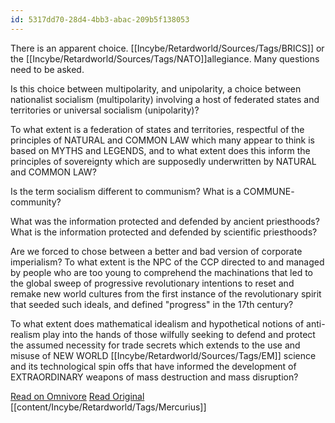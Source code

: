```yaml
---
id: 5317dd70-28d4-4bb3-abac-209b5f138053
---
```

There is an apparent choice. [[Incybe/Retardworld/Sources/Tags/BRICS]] or the [[Incybe/Retardworld/Sources/Tags/NATO]]allegiance. Many questions need to be asked.

Is this choice between multipolarity, and unipolarity, a choice between nationalist socialism (multipolarity) involving a host of federated states and territories or universal socialism (unipolarity)?

To what extent is a federation of states and territories, respectful of the principles of NATURAL and COMMON LAW which many appear to think is based on MYTHS and LEGENDS, and to what extent does this inform the principles of sovereignty which are supposedly underwritten by NATURAL and COMMON LAW? 

Is the term socialism different to communism? 
What is a COMMUNE- community? 

What was the information protected and defended by ancient priesthoods? 
What is the information protected and defended by scientific priesthoods? 

Are we forced to chose between a better and bad version of corporate imperialism? To what extent is the NPC of the CCP directed to and managed by people who are too young to comprehend the machinations that led to the global sweep of progressive revolutionary intentions to reset and remake new world cultures from the first instance of the revolutionary spirit that seeded such ideals, and defined "progress" in the 17th century? 

To what extent does mathematical idealism and hypothetical notions of anti-realism play into the hands of those wilfully seeking to defend and protect the assumed necessity for trade secrets which extends to the use and misuse of NEW WORLD [[Incybe/Retardworld/Sources/Tags/EM]] science and its technological spin offs that have informed the development of EXTRAORDINARY weapons of mass destruction and mass disruption?


[Read on Omnivore](https://omnivore.app/me/https-x-com-mcp-358-status-1766624920388374911-s-46-18e289c1bf5)
[Read Original](https://twitter.com/mcp358/status/1766624920388374911)
[[content/Incybe/Retardworld/Tags/Mercurius]]